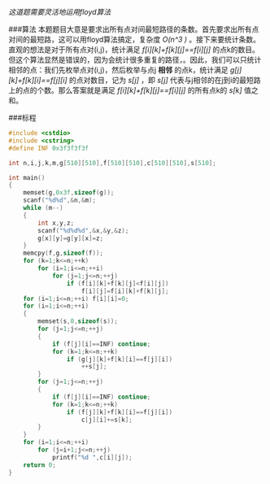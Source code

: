 *这道题需要灵活地运用floyd算法*

###算法
本题题目大意是要求出所有点对间最短路径的条数。首先要求出所有点对间的最短路，这可以用floyd算法搞定，复杂度 *O(n^3 )* 。接下来要统计条数。直观的想法是对于所有点对(i,j)，统计满足 *f[i][k]+f[k][j]==f[i][j]* 的点k的数目。但这个算法显然是错误的，因为会统计很多重复的路径，。因此，我们可以只统计相邻的点：我们先枚举点对(i,j)，然后枚举与点j **相邻** 的点k，统计满足 *g[j][k]+f[k][i]==f[j][i]*  的点对数目，记为 *s[j]* ，即 *s[j]* 代表与j相邻的在j到i的最短路上的点的个数。那么答案就是满足 *f[i][k]+f[k][j]==f[i][j]*  的所有点k的 *s[k]* 值之和。

###标程

```cpp
#include <cstdio>
#include <cstring>
#define INF 0x3f3f3f3f

int n,i,j,k,m,g[510][510],f[510][510],c[510][510],s[510];

int main()
{
    memset(g,0x3f,sizeof(g));
    scanf("%d%d",&n,&m);
    while (m--)
    {
        int x,y,z;
        scanf("%d%d%d",&x,&y,&z);
        g[x][y]=g[y][x]=z;
    }
    memcpy(f,g,sizeof(f));
    for (k=1;k<=n;++k)
        for (i=1;i<=n;++i)
            for (j=1;j<=n;++j)
                if (f[i][k]+f[k][j]<f[i][j])
                    f[i][j]=f[i][k]+f[k][j];
    for (i=1;i<=n;++i) f[i][i]=0;
    for (i=1;i<=n;++i)
    {
        memset(s,0,sizeof(s));
        for (j=1;j<=n;++j)
        {
            if (f[j][i]==INF) continue;
            for (k=1;k<=n;++k)
                if (g[j][k]+f[k][i]==f[j][i])
                    ++s[j];
        }
        for (j=1;j<=n;++j)
        {
            if (f[j][i]==INF) continue;
            for (k=1;k<=n;++k)
                if (f[j][k]+f[k][i]==f[j][i])
                    c[j][i]+=s[k];
        }
    }
    for (i=1;i<=n;++i)
        for (j=i+1;j<=n;++j)
            printf("%d ",c[i][j]);
    return 0;
}

```

